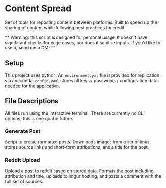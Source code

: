 # Content Spread

Set of tools for reposting content between platforms. Built to speed up the sharing of content while following best practices for credit.

** Warning: this script is designed for personal usage. It doesn't have significant checks for edge cases, nor does it sanitise inputs. If you'd like to use it, send me a DM! **

## Setup

This project uses python. An `environment.yml` file is provided for replication via anaconda. `config.yaml` stores all keys / passwords / configuration data needed for the application. 

## File Descriptions
All files run using the interactive terminal. There are currently no CLI options; this is one goal in future.
### Generate Post

Script to create formatted posts. Downloads images from a set of links, stores source links and short-form attributions, and a title for the post.

### Reddit Upload

Upload a post to reddit based on stored data. Formats the post including attribution and title, uploads to imgur hosting, and posts a comment with the full set of sources.
